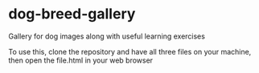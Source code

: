 # dog-breed-gallery
Gallery for dog images along with useful learning exercises

To use this, clone the repository and have all three files on your machine, then open the file.html in your web browser
